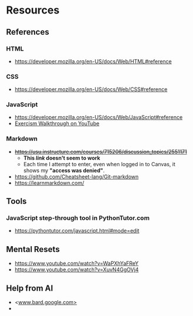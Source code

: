 # Resources

## References

### HTML
- <https://developer.mozilla.org/en-US/docs/Web/HTML#reference>

### CSS
- <https://developer.mozilla.org/en-US/docs/Web/CSS#reference>

### JavaScript

- <https://developer.mozilla.org/en-US/docs/Web/JavaScript#reference>
- [Exercism Walkthrough on YouTube](https://youtube.com/playlist?list=PLJO7vAdVP8x1XreVWnTEtySN9BE8-Tr4o)

### Markdown
- ~~<https://usu.instructure.com/courses/715206/discussion_topics/2551171>~~
  - **This _link_ doesn't seem to work** 
  - Each time I attempt to enter, even when logged in to Canvas, it shows my **"access was denied"**.
- https://github.com/Cheatsheet-lang/Git-markdown
- https://learnmarkdown.com/


## Tools

### JavaScript step-through tool in PythonTutor.com
- <https://pythontutor.com/javascript.html#mode=edit>



## Mental Resets

- <https://www.youtube.com/watch?v=WaPXhYaFReY>
- <https://www.youtube.com/watch?v=XuvN4GgOVj4>

## Help from AI
- <www.bard.google.com>
- 
